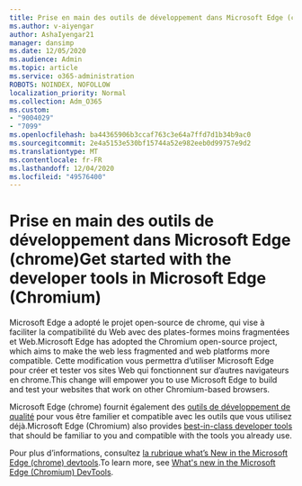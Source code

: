 ```yaml
---
title: Prise en main des outils de développement dans Microsoft Edge (chrome)
ms.author: v-aiyengar
author: AshaIyengar21
manager: dansimp
ms.date: 12/05/2020
ms.audience: Admin
ms.topic: article
ms.service: o365-administration
ROBOTS: NOINDEX, NOFOLLOW
localization_priority: Normal
ms.collection: Adm_O365
ms.custom:
- "9004029"
- "7099"
ms.openlocfilehash: ba44365906b3ccaf763c3e64a7ffd7d1b34b9ac0
ms.sourcegitcommit: 2e4a5153e530bf15744a52e982eeb0d99757e9d2
ms.translationtype: MT
ms.contentlocale: fr-FR
ms.lasthandoff: 12/04/2020
ms.locfileid: "49576400"
---
```

# <a name="get-started-with-the-developer-tools-in-microsoft-edge-chromium"></a><span data-ttu-id="0c6a0-102">Prise en main des outils de développement dans Microsoft Edge (chrome)</span><span class="sxs-lookup"><span data-stu-id="0c6a0-102">Get started with the developer tools in Microsoft Edge (Chromium)</span></span>

<span data-ttu-id="0c6a0-103">Microsoft Edge a adopté le projet open-source de chrome, qui vise à faciliter la compatibilité du Web avec des plates-formes moins fragmentées et Web.</span><span class="sxs-lookup"><span data-stu-id="0c6a0-103">Microsoft Edge has adopted the Chromium open-source project, which aims to make the web less fragmented and web platforms more compatible.</span></span> <span data-ttu-id="0c6a0-104">Cette modification vous permettra d’utiliser Microsoft Edge pour créer et tester vos sites Web qui fonctionnent sur d’autres navigateurs en chrome.</span><span class="sxs-lookup"><span data-stu-id="0c6a0-104">This change will empower you to use Microsoft Edge to build and test your websites that work on other Chromium-based browsers.</span></span>

<span data-ttu-id="0c6a0-105">Microsoft Edge (chrome) fournit également des [outils de développement de qualité](https://go.microsoft.com/fwlink/?linkid=2134941) pour vous être familier et compatible avec les outils que vous utilisez déjà.</span><span class="sxs-lookup"><span data-stu-id="0c6a0-105">Microsoft Edge (Chromium) also provides [best-in-class developer tools](https://go.microsoft.com/fwlink/?linkid=2134941) that should be familiar to you and compatible with the tools you already use.</span></span>

<span data-ttu-id="0c6a0-106">Pour plus d’informations, consultez [la rubrique what’s New in the Microsoft Edge (chrome) devtools](https://go.microsoft.com/fwlink/?linkid=2135020).</span><span class="sxs-lookup"><span data-stu-id="0c6a0-106">To learn more, see [What's new in the Microsoft Edge (Chromium) DevTools](https://go.microsoft.com/fwlink/?linkid=2135020).</span></span>